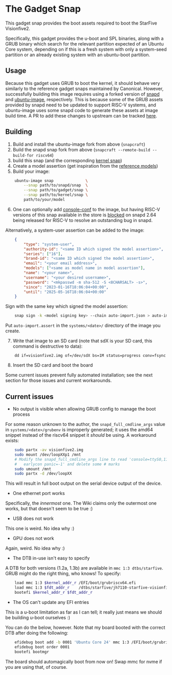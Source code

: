 # The Gadget Snap

This gadget snap provides the boot assets required to boot the StarFive
Visionfive2.

Specifically, this gadget provides the u-boot and SPL binaries, along with a
GRUB binary which search for the relevant partition expected of an Ubuntu Core
system, depending on if this is a fresh system with only a system-seed partition
or an already existing system with an ubuntu-boot partition.


## Usage

Because this gadget uses GRUB to boot the kernel, it should behave very
similarly to the reference gadget snaps maintained by Canonical. However,
successfully building this image requires using a forked version of [snapd](https://github.com/dilyn-corner/snapd/tree/grub-riscv) 
and [ubuntu-image](https://github.com/dilyn-corner/ubuntu-image/tree/grub-riscv), 
respectively. This is because some of the GRUB assets provided by snapd need to
be updated to support RISC-V systems, and ubuntu-image uses some snapd code to
generate these assets at image build time. A PR to add these changes to upstream
can be tracked [here](https://github.com/snapcore/snapd/pull/14201).


## Building

1) Build and install the ubuntu-image fork from above (`snapcraft`)
2) Build the snapd snap fork from above (`snapcraft --remote-build --build-for riscv64`)
3) build this snap (and the corresponding [kernel snap](https://github.com/canonical/iot-field-kernel-snap/tree/24-riscv64-visionfive2))
4) Create a model assertion (get inspiration from the [reference models](https://github.com/snapcore/models))
5) Build your image:

```sh
    ubuntu-image snap              \
        --snap path/to/snapd/snap  \
        --snap path/to/gadget/snap \
        --snap path/to/kernel/snap \
        path/to/your/model
```

6) One can optionally add [console-conf](https://github.com/snapcore/console-conf-snap) 
to the image, but having RISC-V versions of this snap available in the store is
[blocked](https://github.com/snapcore/console-conf-snap/pull/29) on snapd 2.64
being released for RISC-V to resolve an outstanding bug in snapd.

Alternatively, a system-user assertion can be added to the image:

```json
    {
        "type": "system-user",
        "authority-id": "<same ID which signed the model assertion>",
        "series": ["16"],
        "brand-id": "<same ID which signed the model assertion>",
        "email": "<your email address>",
        "models": ["<same as model name in model assertion"],
        "name": "<your name>",
        "username": "<your desired username>",
        "password": "<mkpasswd -m sha-512 -S <8CHARSALT> -s>",
        "since": "2023-01-16T18:06:04+00:00",
        "until": "2025-05-16T18:06:04+00:00"
    }
```


Sign with the same key which signed the model assertion:

```sh
    snap sign -k <model signing key> --chain auto-import.json > auto-import.assert
```

Put `auto-import.assert` in the `systems/<date>/` directory of the image you
create.


7) Write that image to an SD card (note that sdX is your SD card, this command
    is destructive to data):

```
    dd if=visionfive2.img of=/dev/sdX bs=1M status=progress conv=fsync
```

8) Insert the SD card and boot the board

Some current issues prevent fully automated installation; see the next section
for those issues and current workarounds.


## Current issues

- No output is visible when allowing GRUB config to manage the boot process

For some reason unknown to the author, the `snapd_full_cmdline_args` value in
`systems/<date>/grubenv` is improperly generated; it uses the amd64 snippet
instead of the riscv64 snippet it *should* be using. A workaround exists:

```sh
    sudo partx -av visionfive2.img
    sudo mount /dev/loopXXp1 /mnt
    # Modify the snapd_full_cmdline_args line to read 'console=ttyS0,115200n8
    #   earlycon panic=-1' and delete some # marks
    sudo umount /mnt
    sudo partx -d /dev/loopXX
```

This will result in full boot output on the serial device output of the device.

- One ethernet port works

Specifically, the *innermost* one. The Wiki claims only the outermost one works,
but that doesn't seem to be true :)

- USB does not work

This one is weird. No idea why :)

- GPU does not work

Again, weird. No idea why :)

- The DTB in-use isn't easy to specify

A DTB for both versions (1.2a, 1.3b) are available in `mmc 1:3 dtbs/starfive`.
GRUB might do the right thing, who knows! To specify:

```sh
    load mmc 1:3 $kernel_addr_r /EFI/boot/grubriscv64.efi
    load mmc 1:3 $fdt_addr_r    /dtbs/starfive/jh7110-starfive-visionfive-2-v1.2a.dtb
    bootefi $kernel_addr_r $fdt_addr_r
```

- The OS can't update any EFI entries

This is a u-boot limitation as far as I can tell; it really just means we should
be building u-boot ourselves :)

You can do the below, however. Note that my board booted with the correct DTB
after doing the following:

```sh
    efidebug boot add -b 0001 'Ubuntu Core 24' mmc 1:3 /EFI/boot/grubriscv64.efi
    efidebug boot order 0001
    bootefi bootmgr
```

The board should automagically boot from now on! Swap mmc for nvme if you are
using that, of course.
